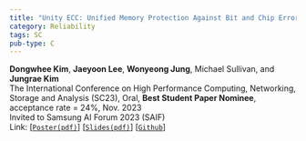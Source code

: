 ```yaml
---
title: "Unity ECC: Unified Memory Protection Against Bit and Chip Errors"
category: Reliability
tags: SC
pub-type: C
---
```


**Dongwhee Kim**, **Jaeyoon Lee**, **Wonyeong Jung**, Michael Sullivan, and **Jungrae Kim** <br>
The International Conference on High Performance Computing, Networking, Storage and Analysis (SC23), Oral, **Best Student Paper Nominee**, acceptance rate = 24%, Nov. 2023 <br>
Invited to Samsung AI Forum 2023 (SAIF) <br>
Link: [[```Poster(pdf)```](https://github.com/scalable-arch/scalable-arch.github.io/raw/main/assets/materials/2023-SC-Unity_ECC(poster).pdf)] 
    [[```Slides(pdf)```](https://github.com/scalable-arch/scalable-arch.github.io/raw/main/assets/materials/2023-SC-Unity_ECC(slides).pdf)]
    [[```Github```](https://github.com/xyz123479/ECC-exercise/tree/main/02_Application/02_DDR5_ODECC_RLECC)]


